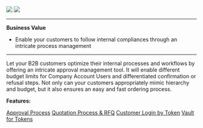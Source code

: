 <div class='feature-text'>
    <div class='feature-images'>
    <img class="light-mode" src="https://spryker.s3.eu-central-1.amazonaws.com/docs/Document+360/Capabilities+icons/light/Workflow+&+Process+Management.svg"/>
    <img class="dark-mode" src="https://spryker.s3.eu-central-1.amazonaws.com/docs/Document+360/Capabilities+icons/dark/Workflow+&+Process+Management.svg"/>
    </div>
    <div class="feature-text-wrap">

***
**Business Value**
* Enable your customers to follow internal compliances through an intricate process management
***

Let your B2B customers optimize their internal processes and workflows by offering an intricate approval management tool. It will enable different budget limits for Company Account Users and differentiated confirmation or refusal steps. Not only can your customers appropriately mimic hierarchy and budget, but it also ensures an easy and fast ordering process.
</div>
</div>

**Features:**
<div>
<a class="feature-link" href="https://documentation.spryker.com/docs/en/approval-process">Approval Process</a>    
<a class="feature-link" href="https://documentation.spryker.com/docs/quotation-process-rfq-201907">Quotation Process & RFQ</a>    
<a class="feature-link" href="https://documentation.spryker.com/docs/customer-login-by-token-201907">Customer Login by Token</a>    
<a class="feature-link" href="https://documentation.spryker.com/docs/vault-for-tokens-201907">Vault for Tokens</a>    

